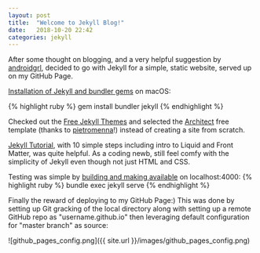 ```yaml
---
layout: post
title:  "Welcome to Jekyll Blog!"
date:   2018-10-20 22:42
categories: jekyll
---
```


After some thought on blogging, and a very helpful suggestion by [androidgrl][androidgrl], decided to go with Jekyll for a simple, static website, served up on my GitHub Page.

[Installation of Jekyll and bundler gems][jekyll-quickstart] on macOS:

{% highlight ruby %}
gem install bundler jekyll
{% endhighlight %}

Checked out the [Free Jekyll Themes][jekyll-themes] and selected the [Architect][jekyll-architect] free template (thanks to [pietromenna][pietromenna]!) instead of creating a site from scratch.

[Jekyll Tutorial][jekyll-tutorial], with 10 simple steps including intro to Liquid and Front Matter, was quite helpful. As a coding newb, still feel comfy with the simplicity of Jekyll even though not just HTML and CSS.

Testing was simple by [building and making available][jekyll-quickstart] on localhost:4000:
{% highlight ruby %}
bundle exec jekyll serve
{% endhighlight %}

Finally the reward of deploying to my GitHub Page:) This was done by setting up Git gracking of the local directory along with setting up a remote GitHub repo as "username.github.io" then leveraging default configuration for "master branch" as source:

![github_pages_config.png]({{ site.url }}/images/github_pages_config.png)

[jekyll-themes]: https://jekyllthemes.io/free
[jekyll-architect]:    https://jekyllthemes.io/theme/architect-theme
[jekyll-quickstart]: https://jekyllrb.com/docs/
[pietromenna]: https://github.com/pietromenna
[androidgrl]: https://github.com/androidgrl
[jekyll-tutorial]: https://jekyllrb.com/docs/step-by-step/01-setup/